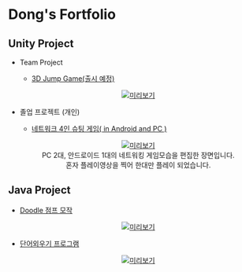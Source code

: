 # Dong's Fortfolio

## Unity Project
  - Team Project  
      - [3D Jump Game(출시 예정)]()
  
    <center>

    [![미리보기](UnityProject/Jump.gif)]()

    </center>
  
  - 졸업 프로젝트 (개인)
    - [네트워크 4인 슈팅 게임( in Android and PC )]()
    <center>

    [![미리보기](UnityProject/NetworkShooting.gif)]()
    <br>
    PC 2대, 안드로이드 1대의 네트워킹 게임모습을 편집한 장면입니다.
    <br>
    혼자 플레이영상을 찍어 한대만 플레이 되었습니다.
    </center>


## Java Project
 - [Doodle 점프 모작]()
  
    <center>

    [![미리보기](JavaProject/Jumping.gif)]()

    </center>

 - [단어외우기 프로그램]()

    <center>

    [![미리보기](JavaProject/wordStudy.gif)]()

    </center>
